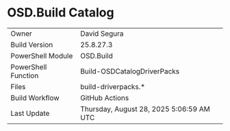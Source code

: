 ﻿# OSD.Build Catalog

| | |
|-|-|
| Owner | David Segura |
| Build Version | 25.8.27.3 |
| PowerShell Module | OSD.Build |
| PowerShell Function | Build-OSDCatalogDriverPacks |
| Files | build-driverpacks.* |
| Build Workflow | GitHub Actions |
| Last Update | Thursday, August 28, 2025 5:06:59 AM UTC |

